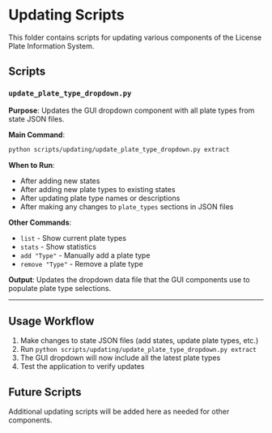 # Updating Scripts

This folder contains scripts for updating various components of the License Plate Information System.

## Scripts

### `update_plate_type_dropdown.py`
**Purpose**: Updates the GUI dropdown component with all plate types from state JSON files.

**Main Command**:
```bash
python scripts/updating/update_plate_type_dropdown.py extract
```

**When to Run**:
- After adding new states
- After adding new plate types to existing states  
- After updating plate type names or descriptions
- After making any changes to `plate_types` sections in JSON files

**Other Commands**:
- `list` - Show current plate types
- `stats` - Show statistics  
- `add "Type"` - Manually add a plate type
- `remove "Type"` - Remove a plate type

**Output**: Updates the dropdown data file that the GUI components use to populate plate type selections.

---

## Usage Workflow

1. Make changes to state JSON files (add states, update plate types, etc.)
2. Run `python scripts/updating/update_plate_type_dropdown.py extract`
3. The GUI dropdown will now include all the latest plate types
4. Test the application to verify updates

## Future Scripts

Additional updating scripts will be added here as needed for other components.
